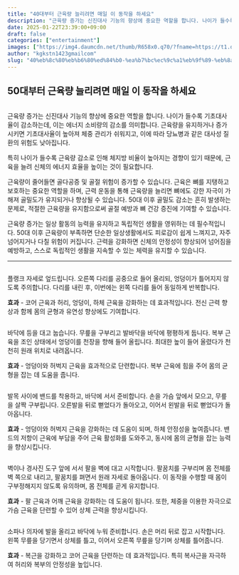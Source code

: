 ```yaml
---
title: "40대부터 근육량 늘리려면 매일 이 동작을 하세요"
description: "근육량 증가는 신진대사 기능의 향상에 중요한 역할을 합니다. 나이가 들수록 기초대사율이 감소하는데, 이는 에너지 소비량의 감소를 의미합니다. 근육량을 유지하거나 증가시키면 기초대사율이 높아져 체중 관리가 쉬워지고, 이에 따라 당뇨병과 같은 대사성 질환의 위험도 낮아집니"
date: 2025-01-22T23:39:00+09:00
draft: false
categories: ["entertainment"]
images: ["https://img4.daumcdn.net/thumb/R658x0.q70/?fname=https://t1.daumcdn.net/news/202501/04/tenbody/20250104173002167rkdz.jpg", "https://t1.daumcdn.net/news/202501/04/tenbody/20250104173002471empu.gif", "https://t1.daumcdn.net/news/202501/04/tenbody/20250104173002931htjz.gif", "https://t1.daumcdn.net/news/202501/04/tenbody/20250104173003218mvwy.gif", "https://t1.daumcdn.net/news/202501/04/tenbody/20250104173003541czag.gif"]
author: "kgkstn1423gmailcom"
slug: "40%eb%8c%80%eb%b6%80%ed%84%b0-%ea%b7%bc%ec%9c%a1%eb%9f%89-%eb%8a%98%eb%a6%ac%eb%a0%a4%eb%a9%b4-%eb%a7%a4%ec%9d%bc-%ec%9d%b4-%eb%8f%99%ec%9e%91%ec%9d%84-%ed%95%98%ec%84%b8%ec%9a%94"
---
```


<h2 >50대부터 근육량 늘리려면 매일 이 동작을 하세요</h2> <figure ><img src="https://img4.daumcdn.net/thumb/R658x0.q70/?fname=https://t1.daumcdn.net/news/202501/04/tenbody/20250104173002167rkdz.jpg" alt=""/></figure> <p>근육량 증가는 신진대사 기능의 향상에 중요한 역할을 합니다. 나이가 들수록 기초대사율이 감소하는데, 이는 에너지 소비량의 감소를 의미합니다. 근육량을 유지하거나 증가시키면 기초대사율이 높아져 체중 관리가 쉬워지고, 이에 따라 당뇨병과 같은 대사성 질환의 위험도 낮아집니다.</p> <p>특히 나이가 들수록 근육량 감소로 인해 체지방 비율이 높아지는 경향이 있기 때문에, 근육을 늘려 신체의 에너지 효율을 높이는 것이 필요합니다.</p> <p>근육량이 줄어들면 골다공증 및 골절 위험이 증가할 수 있습니다. 근육은 뼈를 지탱하고 보호하는 중요한 역할을 하며, 근력 운동을 통해 근육량을 늘리면 뼈에도 강한 자극이 가해져 골밀도가 유지되거나 향상될 수 있습니다. 50대 이후 골밀도 감소는 흔히 발생하는 문제로, 적절한 근육량을 유지함으로써 골절 예방과 뼈 건강 증진에 기여할 수 있습니다.</p> <p>근육량 증가는 일상 활동의 능력을 유지하고 독립적인 생활을 영위하는 데 필수적입니다. 50대 이후 근육량이 부족하면 단순한 일상생활에서도 피로감이 쉽게 느껴지고, 자주 넘어지거나 다칠 위험이 커집니다. 근력을 강화하면 신체의 안정성이 향상되어 넘어짐을 예방하고, 스스로 독립적인 생활을 지속할 수 있는 체력을 유지할 수 있습니다.</p> <hr /> <figure ><img src="https://t1.daumcdn.net/news/202501/04/tenbody/20250104173002471empu.gif" alt=""/></figure> <p>플랭크 자세로 엎드립니다. 오른쪽 다리를 공중으로 들어 올리되, 엉덩이가 틀어지지 않도록 주의합니다. 다리를 내린 후, 이번에는 왼쪽 다리를 들어 동일하게 반복합니다.</p> <p><strong>효과</strong> - 코어 근육과 허리, 엉덩이, 하체 근육을 강화하는 데 효과적입니다. 전신 근력 향상과 함께 몸의 균형과 유연성 향상에도 기여합니다.</p> <figure ><img src="https://t1.daumcdn.net/news/202501/04/tenbody/20250104173002931htjz.gif" alt=""/></figure> <p>바닥에 등을 대고 눕습니다. 무릎을 구부리고 발바닥을 바닥에 평평하게 둡니다. 복부 근육을 조인 상태에서 엉덩이를 천장을 향해 들어 올립니다. 최대한 높이 들어 올렸다가 천천히 원래 위치로 내려옵니다.</p> <p><strong>효과</strong> - 엉덩이와 허벅지 근육을 효과적으로 단련합니다. 복부 근육에 힘을 주어 몸의 균형을 잡는 데 도움을 줍니다.</p> <figure ><img src="https://t1.daumcdn.net/news/202501/04/tenbody/20250104173003218mvwy.gif" alt=""/></figure> <p>발목 사이에 밴드를 착용하고, 바닥에 서서 준비합니다. 손을 가슴 앞에서 모으고, 무릎을 살짝 구부립니다. 오른발을 뒤로 뻗었다가 돌아오고, 이어서 왼발을 뒤로 뻗었다가 돌아옵니다.</p> <p><strong>효과</strong> - 엉덩이와 허벅지 근육을 강화하는 데 도움이 되며, 하체 안정성을 높여줍니다. 밴드의 저항이 근육에 부담을 주어 근육 활성화를 도와주고, 동시에 몸의 균형을 잡는 능력을 향상시킵니다.</p> <figure ><img src="https://t1.daumcdn.net/news/202501/04/tenbody/20250104173003541czag.gif" alt=""/></figure> <p>벽이나 경사진 도구 앞에 서서 팔을 벽에 대고 시작합니다. 팔꿈치를 구부리며 몸 전체를 벽 쪽으로 내리고, 팔꿈치를 펴면서 원래 자세로 돌아옵니다. 이 동작을 수행할 때 몸이 구부정해지지 않도록 유의하며, 몸 전체를 곧게 유지합니다.</p> <p><strong>효과</strong> - 팔 근육과 어깨 근육을 강화하는 데 도움이 됩니다. 또한, 체중을 이용한 자극으로 가슴 근육을 단련할 수 있어 상체 근력을 향상시킵니다.</p> <figure ><img src="https://t1.daumcdn.net/news/202501/04/tenbody/20250104173004005cjkp.gif" alt=""/></figure> <p>소파나 의자에 발을 올리고 바닥에 누워 준비합니다. 손은 머리 뒤로 잡고 시작합니다. 왼쪽 무릎을 당기면서 상체를 틀고, 이어서 오른쪽 무릎을 당기며 상체를 틀어줍니다.</p> <p><strong>효과</strong> - 복근을 강화하고 코어 근육을 단련하는 데 효과적입니다. 특히 복사근을 자극하여 허리와 복부의 안정성을 높입니다.</p>